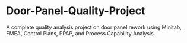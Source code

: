# Door-Panel-Quality-Project
A complete quality analysis project on door panel rework using Minitab, FMEA, Control Plans, PPAP, and Process Capability Analysis.
